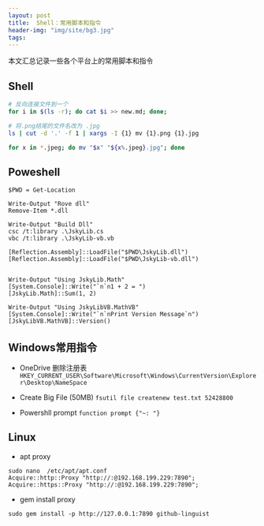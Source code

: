 ```yaml
---
layout: post
title:  Shell：常用脚本和指令
header-img: "img/site/bg3.jpg"
tags:
---
```


本文汇总记录一些各个平台上的常用脚本和指令

## Shell

```bash
# 反向连接文件到一个
for i in $(ls -r); do cat $i >> new.md; done;
```

```bash
# 将.png结尾的文件名改为 .jpg
ls | cut -d '.' -f 1 | xargs -I {1} mv {1}.png {1}.jpg

for x in *.jpeg; do mv "$x" "${x%.jpeg}.jpg"; done
```

## Poweshell
```PS1
$PWD = Get-Location

Write-Output "Rove dll"
Remove-Item *.dll

Write-Output "Build Dll"
csc /t:library .\JskyLib.cs
vbc /t:library .\JskyLib-vb.vb

[Reflection.Assembly]::LoadFile("$PWD\JskyLib.dll")
[Reflection.Assembly]::LoadFile("$PWD\JskyLib-vb.dll")


Write-Output "Using JskyLib.Math"
[System.Console]::Write("`n`n1 + 2 = ") 
[JskyLib.Math]::Sum(1, 2)

Write-Output "Using JskyLibVB.MathVB"
[System.Console]::Write("`n`nPrint Version Message`n") 
[JskyLibVB.MathVB]::Version()
```

## Windows常用指令

+ OneDrive 删除注册表
`HKEY_CURRENT_USER\Software\Microsoft\Windows\CurrentVersion\Explorer\Desktop\NameSpace`
+ Create Big File (50MB)
`fsutil file createnew test.txt 52428800` 

+ Powershll prompt
`function prompt {"~: "}`

## Linux

+ apt proxy
```
sudo nano  /etc/apt/apt.conf
Acquire::http::Proxy "http://:@192.168.199.229:7890";
Acquire::https::Proxy "http://:@192.168.199.229:7890";
```
+ gem install proxy
```
sudo gem install -p http://127.0.0.1:7890 github-linguist
```

